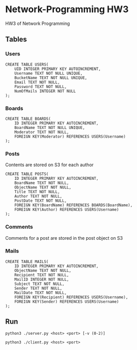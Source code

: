 # Network-Programming HW3
HW3 of Network Programming



## Tables
### Users
```sqlite
CREATE TABLE USERS(
    UID INTEGER PRIMARY KEY AUTOINCREMENT,
    Username TEXT NOT NULL UNIQUE,
    BucketName TEXT NOT NULL UNIQUE,
    Email TEXT NOT NULL,
    Password TEXT NOT NULL,
    NumOfMails INTEGER NOT NULL
);
```

### Boards
```sqlite
CREATE TABLE BOARDS(
    ID INTEGER PRIMARY KEY AUTOINCREMENT,
    BoardName TEXT NOT NULL UNIQUE,
    Moderator TEXT NOT NULL,
    FOREIGN KEY(Moderator) REFERENCES USERS(Username)
);
```

### Posts
Contents are stored on S3 for each author
```sqlite
CREATE TABLE POSTS(
    ID INTEGER PRIMARY KEY AUTOINCREMENT,
    BoardName TEXT NOT NULL,
    ObjectName TEXT NOT NULL,
    Title TEXT NOT NULL,
    Author TEXT NOT NULL,
    PostDate TEXT NOT NULL,
    FOREIGN KEY(BoardName) REFERENCES BOARDS(BoardName),
    FOREIGN KEY(Author) REFERENCES USERS(Username)
);
```

### Comments
Comments for a post are stored in the post object on S3

### Mails
```sqlite
CREATE TABLE MAILS(
    ID INTEGER PRIMARY KEY AUTOINCREMENT,
    ObjectName TEXT NOT NULL,
    Recipient TEXT NOT NULL,
    MailID INTEGER NOT NULL,
    Subject TEXT NOT NULL,
    Sender TEXT NOT NULL,
    MailDate TEXT NOT NULL,
    FOREIGN KEY(Recipient) REFERENCES USERS(Username),
    FOREIGN KEY(Sender) REFERENCES USERS(Username)
);
```

## Run
```shell script
python3 ./server.py <host> <port> [-v (0-2)]
```
```shell script
python3 ./client.py <host> <port>
```